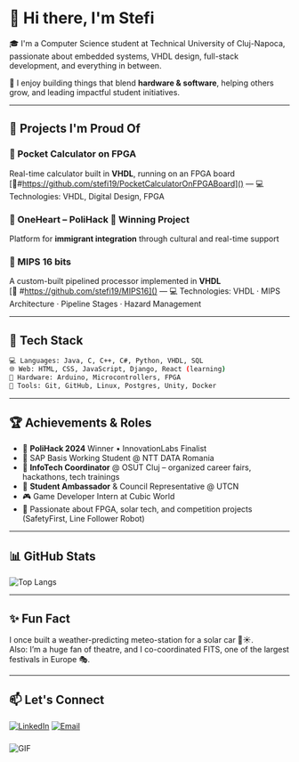 # 👋 Hi there, I'm Stefi

🎓 I'm a Computer Science student at Technical University of Cluj-Napoca, passionate about embedded systems, VHDL design, full-stack development, and everything in between.

🧠 I enjoy building things that blend **hardware & software**, helping others grow, and leading impactful student initiatives.

---

## 🚀 Projects I'm Proud Of

### 🧮 Pocket Calculator on FPGA
Real-time calculator built in **VHDL**, running on an FPGA board  
[🔗#https://github.com/stefi19/PocketCalculatorOnFPGABoard]() — 💻 Technologies: VHDL, Digital Design, FPGA

### 💜 OneHeart – PoliHack 🥇 Winning Project
Platform for **immigrant integration** through cultural and real-time support  

### 🧪 MIPS 16 bits
A custom-built pipelined processor implemented in **VHDL**  
[🔗 #https://github.com/stefi19/MIPS16]() — 💻 Technologies: VHDL · MIPS Architecture · Pipeline Stages · Hazard Management

---

## 🧰 Tech Stack

```bash
💻 Languages: Java, C, C++, C#, Python, VHDL, SQL
🌐 Web: HTML, CSS, JavaScript, Django, React (learning)
🔌 Hardware: Arduino, Microcontrollers, FPGA
🧰 Tools: Git, GitHub, Linux, Postgres, Unity, Docker
```

---

## 🏆 Achievements & Roles

- 🥇 **PoliHack 2024** Winner • InnovationLabs Finalist
- 💼 SAP Basis Working Student @ NTT DATA Romania
- 🧠 **InfoTech Coordinator** @ OSUT Cluj – organized career fairs, hackathons, tech trainings
- 🎤 **Student Ambassador** & Council Representative @ UTCN
- 🎮 Game Developer Intern at Cubic World
- 🤖 Passionate about FPGA, solar tech, and competition projects (SafetyFirst, Line Follower Robot)

---

## 📊 GitHub Stats

![Top Langs](https://github-readme-stats.vercel.app/api/top-langs/?username=stefi19&layout=compact&theme=tokyonight)

---

## ✨ Fun Fact

I once built a weather-predicting meteo-station for a solar car 🚗☀️.  
Also: I’m a huge fan of theatre, and I co-coordinated FITS, one of the largest festivals in Europe 🎭.

---

## 📫 Let's Connect

[![LinkedIn](https://img.shields.io/badge/LinkedIn-StefaniaMozacu-blue?logo=linkedin)](https://www.linkedin.com/in/stefania-mozacu)
[![Email](https://img.shields.io/badge/Email-stefaniamozacu1%40gmail.com-red)](mailto:stefaniamozacu1@gmail.com)

### 
![GIF](https://media2.giphy.com/media/v1.Y2lkPTc5MGI3NjExY3BlY2N3bndkd2o2eWEwd3E2bWd6cHl4aXVvMHl6N3dlbXJ0OHlsNCZlcD12MV9pbnRlcm5hbF9naWZfYnlfaWQmY3Q9Zw/UcQSokPVOjz1eBX9G2/giphy.gif)
